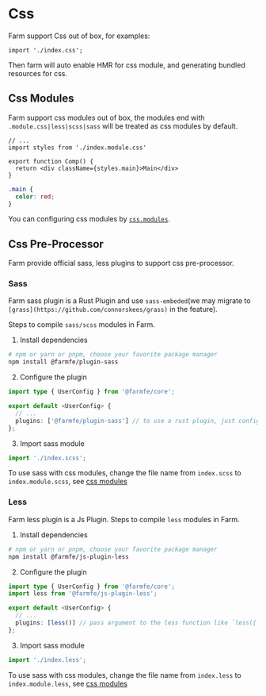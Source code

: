 # Css
Farm support Css out of box, for examples:

```tsx
import './index.css';
```

Then farm will auto enable HMR for css module, and generating bundled resources for css.

## Css Modules
Farm support css modules out of box, the modules end with `.module.css|less|scss|sass` will be treated as css modules by default.

```tsx title="comp.tsx"
// ...
import styles from './index.module.css'

export function Comp() {
  return <div className={styles.main}>Main</div>
}
```
```css title="index.module.css"
.main {
  color: red;
}
```
You can configuring css modules by [`css.modules`](/docs/config/farm-config#css-modules).

## Css Pre-Processor
Farm provide official sass, less plugins to support css pre-processor.

### Sass
Farm sass plugin is a Rust Plugin and use `sass-embeded`(we may migrate to `[grass](https://github.com/connorskees/grass)` in the feature).

Steps to compile `sass/scss` modules in Farm.
1. Install dependencies
```sh
# npm or yarn or pnpm, choose your favorite package manager
npm install @farmfe/plugin-sass
```

2. Configure the plugin
```ts
import type { UserConfig } from '@farmfe/core';

export default <UserConfig> {
  // ...
  plugins: ['@farmfe/plugin-sass'] // to use a rust plugin, just configure its package name as a string
};
```

3. Import sass module
```ts
import './index.scss';
```

To use sass with css modules, change the file name from `index.scss` to `index.module.scss`, see [css modules](#css-modules)

### Less
Farm less plugin is a Js Plugin. Steps to compile `less` modules in Farm.

1. Install dependencies
```sh
# npm or yarn or pnpm, choose your favorite package manager
npm install @farmfe/js-plugin-less
```

2. Configure the plugin
```ts
import type { UserConfig } from '@farmfe/core';
import less from '@farmfe/js-plugin-less';

export default <UserConfig> {
  // ...
  plugins: [less()] // pass argument to the less function like `less({ /* your options */ })` to specify less options
};
```

3. Import sass module
```ts
import './index.less';
```

To use sass with css modules, change the file name from `index.less` to `index.module.less`, see [css modules](#css-modules)
